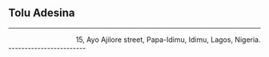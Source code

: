 ## Tolu Adesina

-----------------------
<div style="text-align: right">
15, Ayo Ajilore street,  
Papa-Idimu, Idimu,  
Lagos, Nigeria.  
</div>
------------------------
